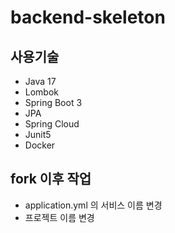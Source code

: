 # backend-skeleton

## 사용기술
- Java 17
- Lombok
- Spring Boot 3
- JPA 
- Spring Cloud
- Junit5
- Docker

## fork 이후 작업
- application.yml 의 서비스 이름 변경
- 프로젝트 이름 변경
